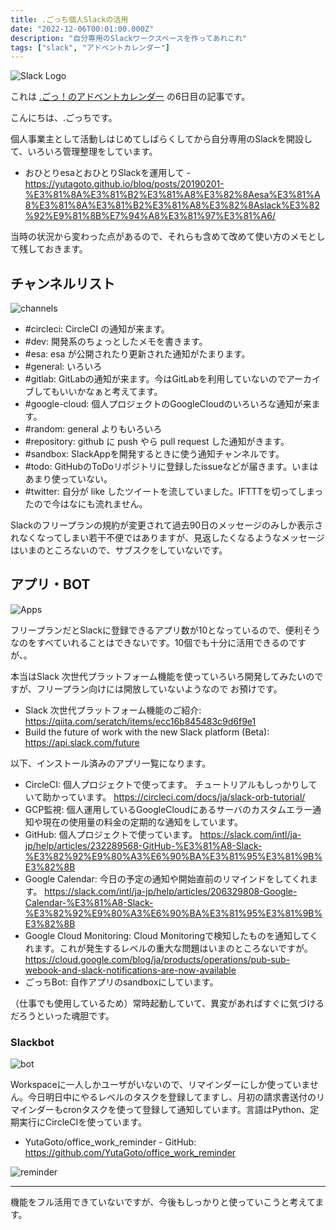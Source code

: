 ```yaml
---
title: .ごっち個人Slackの活用
date: "2022-12-06T00:01:00.000Z"
description: "自分専用のSlackワークスペースを作ってあれこれ"
tags: ["slack", "アドベントカレンダー"]
---
```


![Slack Logo](/blog/assets/images/posts/20221206-personal-slack/Slack-logo.png)

これは [.ごっ！のアドベントカレンダー](https://adventar.org/calendars/8199) の6日目の記事です。

こんにちは、.ごっちです。

個人事業主として活動しはじめてしばらくしてから自分専用のSlackを開設して、いろいろ管理整理をしています。

- おひとりesaとおひとりSlackを運用して - https://yutagoto.github.io/blog/posts/20190201-%E3%81%8A%E3%81%B2%E3%81%A8%E3%82%8Aesa%E3%81%A8%E3%81%8A%E3%81%B2%E3%81%A8%E3%82%8Aslack%E3%82%92%E9%81%8B%E7%94%A8%E3%81%97%E3%81%A6/

当時の状況から変わった点があるので、それらも含めて改めて使い方のメモとして残しておきます。

## チャンネルリスト

![channels](/blog/assets/images/posts/20221206-personal-slack/chs.png)

- #circleci: CircleCI の通知が来ます。
- #dev: 開発系のちょっとしたメモを書きます。
- #esa: esa が公開されたり更新された通知がたまります。
- #general: いろいろ
- #gitlab: GitLabの通知が来ます。今はGitLabを利用していないのでアーカイブしてもいいかなぁと考えてます。
- #google-cloud: 個人プロジェクトのGoogleCloudのいろいろな通知が来ます。
- #random: general よりもいろいろ
- #repository: github に push やら pull request した通知がきます。
- #sandbox: SlackAppを開発するときに使う通知チャンネルです。
- #todo: GitHubのToDoリポジトリに登録したissueなどが届きます。いまはあまり使っていない。
- #twitter: 自分が like したツイートを流していました。IFTTTを切ってしまったので今はなにも流れません。

Slackのフリープランの規約が変更されて過去90日のメッセージのみしか表示されなくなってしまい若干不便ではありますが、見返したくなるようなメッセージはいまのところないので、サブスクをしていないです。

## アプリ・BOT

![Apps](/blog/assets/images/posts/20221206-personal-slack/apps.png)

フリープランだとSlackに登録できるアプリ数が10となっているので、便利そうなのをすべていれることはできないです。10個でも十分に活用できるのですが、。

本当はSlack 次世代プラットフォーム機能を使っていろいろ開発してみたいのですが、フリープラン向けには開放していないようなので お預けです。

- Slack 次世代プラットフォーム機能のご紹介: https://qiita.com/seratch/items/ecc16b845483c9d6f9e1
- Build the future of work with the new Slack platform (Beta): https://api.slack.com/future

以下、インストール済みのアプリ一覧になります。

- CircleCI: 個人プロジェクトで使ってます。 チュートリアルもしっかりしていて助かっています。 https://circleci.com/docs/ja/slack-orb-tutorial/
- GCP監視: 個人運用しているGoogleCloudにあるサーバのカスタムエラー通知や現在の使用量の料金の定期的な通知をしています。
- GitHub: 個人プロジェクトで使っています。 https://slack.com/intl/ja-jp/help/articles/232289568-GitHub-%E3%81%A8-Slack-%E3%82%92%E9%80%A3%E6%90%BA%E3%81%95%E3%81%9B%E3%82%8B
- Google Calendar: 今日の予定の通知や開始直前のリマインドをしてくれます。 https://slack.com/intl/ja-jp/help/articles/206329808-Google-Calendar-%E3%81%A8-Slack-%E3%82%92%E9%80%A3%E6%90%BA%E3%81%95%E3%81%9B%E3%82%8B
- Google Cloud Monitoring: Cloud Monitoringで検知したものを通知してくれます。これが発生するレベルの重大な問題はいまのところないですが。 https://cloud.google.com/blog/ja/products/operations/pub-sub-webook-and-slack-notifications-are-now-available
- ごっちBot: 自作アプリのsandboxにしています。

（仕事でも使用しているため）常時起動していて、異変があればすぐに気づけるだろうといった魂胆です。


### Slackbot

![bot](/blog/assets/images/posts/20221206-personal-slack/slackbot.jpg)

Workspaceに一人しかユーザがいないので、リマインダーにしか使っていません。今日明日中にやるレベルのタスクを登録してますし、月初の請求書送付のリマインダーもcronタスクを使って登録して通知しています。言語はPython、定期実行にCircleCIを使っています。

- YutaGoto/office_work_reminder - GitHub: https://github.com/YutaGoto/office_work_reminder

![reminder](/blog/assets/images/posts/20221206-personal-slack/reminder.png)

---

機能をフル活用できていないですが、今後もしっかりと使っていこうと考えてます。
